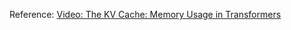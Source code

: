 Reference:
[Video: The KV Cache: Memory Usage in Transformers](https://www.youtube.com/watch?v=80bIUggRJf4)




